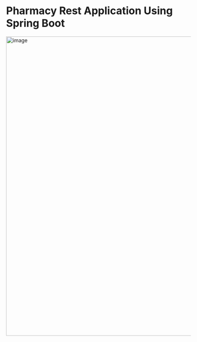 # Pharmacy Rest Application Using Spring Boot
<img width="815" alt="image" src="https://github.com/SonDorj/SpringPharmacy/assets/94377854/d2456845-4795-409f-b2a6-c77b3a8ba048">
